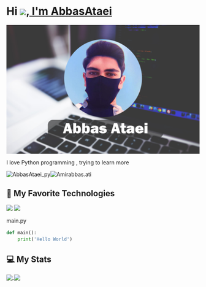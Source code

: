 # Hi <img src="https://media.giphy.com/media/hvRJCLFzcasrR4ia7z/giphy.gif" width="25px">,<a href="https://github.com/AbbasAtaei/"> I'm AbbasAtaei </a>

<img align="center" alt="wallpaper" src="https://github.com/AbbasAtaei/AbbasAtaei/blob/master/Image/abbasataei.jpg"/>


I love Python programming , trying to learn more

<a href="https://t.me/abbasataei_py">
  <img align="left" alt="AbbasAtaei_py" src="https://img.shields.io/badge/telegram-informational?style=flat&logo=telegram&logoColor=white&color=informational" />
</a>
<a href="https://instagram.com/Amirabbas.ati">
  <img align="left" alt="Amirabbas.ati" src="https://img.shields.io/badge/instagram-informational?style=flat&logo=instagram&logoColor=white&color=informational" />
</a>
<br>


## 🔧 My Favorite Technologies

![](https://img.shields.io/badge/Lang-Python-informational?style=flat&logo=python&logoColor=white&color=informational)
![](https://img.shields.io/badge/IDE-Pycharm-informational?style=flat&logo=Pycharm&logoColor=white&color=informational)

main.py
```Python
def main():
    print('Hello World')
```

## 💻 My Stats 


<a href="https://github.com/abbasataei/">
  <img align="center" src="https://github-readme-stats.vercel.app/api?username=AbbasAtaei&hide=Vim+Script,Vim+Snippet,C&theme=tokyonight&hide_border=true&border_radius=10&bg_color=15,0d1117,1a1b26&show_icons=true&layout=compact)]" />
</a>
<a href="https://github.com/AbbasAtaei">
  <img align="center" src="https://github-readme-stats.vercel.app/api/top-langs/?username=AbbasAtaei&hide=Vim+Script,Vim+Snippet,C&theme=tokyonight&hide_border=true&border_radius=10&bg_color=15,0d1117,1a1b26&show_icons=true&layout=compact)" />
</a>
